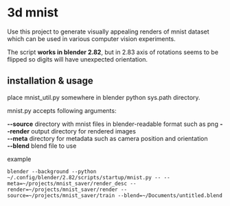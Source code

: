 # 3d mnist

Use this project to generate visually appealing renders of mnist
dataset which can be used in various computer vision experiments.

The script **works in blender 2.82**, but in 2.83 axis of rotations seems to be flipped so digits will have unexpected orientation.
## installation & usage

place mnist_util.py somewhere in blender python sys.path directory.

mnist.py accepts following arguments:

**--source**  directory with mnist files in blender-readable format such as png
**--render**  output directory for rendered images  
**--meta** directory for metadata such as camera position and orientation  
**--blend** blend file to use

example
```
blender --background --python ~/.config/blender/2.82/scripts/startup/mnist.py -- --meta=~/projects/mnist_saver/render_desc --render=~/projects/mnist_saver/render --source=~/projects/mnist_saver/train --blend=~/Documents/untitled.blend
```
